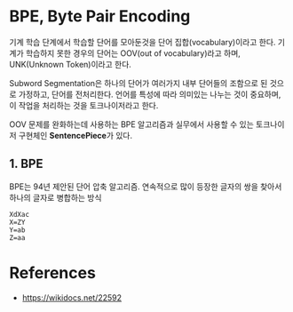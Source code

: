 # BPE, Byte Pair Encoding
기계 학습 단계에서 학습할 단어를 모아둔것을 단어 집합(vocabulary)이라고 한다. 기계가 학습하지 못한 경우의 단어는 OOV(out of vocabulary)라고 하며, UNK(Unknown Token)이라고 한다.  
  
Subword Segmentation은 하나의 단어가 여러가지 내부 단어들의 조함으로 된 것으로 가정하고, 단어를 전처리한다. 언어를 특성에 따라 의미있는 나누는 것이 중요하며, 이 작업을 처리하는 것을 토크나이저라고 한다.  
  
OOV 문제를 완화하는데 사용하는 BPE 알고리즘과 실무에서 사용할 수 있는 토크나이저 구현체인 **SentencePiece**가 있다.  
  
## 1. BPE
BPE는 94년 제안된 단어 압축 알고리즘. 연속적으로 많이 등장한 글자의 쌍을 찾아서 하나의 글자로 병합하는 방식 
```
XdXac
X=ZY
Y=ab
Z=aa
```

# References
- https://wikidocs.net/22592